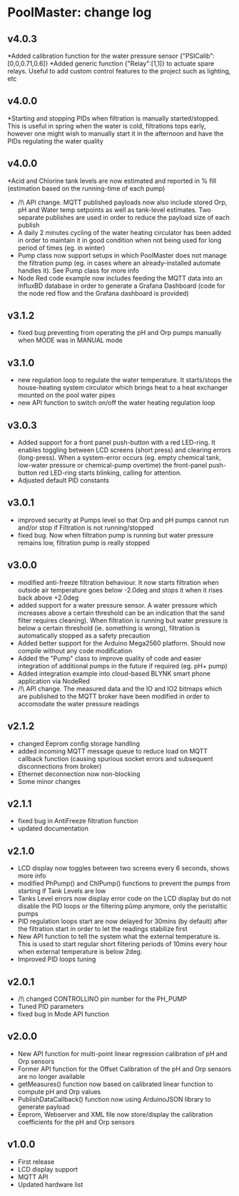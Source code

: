 PoolMaster: change log
=======================
v4.0.3
-------

*Added calibration function for the water pressure sensor {"PSICalib":[0,0,0.71,0.6]}
*Added generic function {"Relay":[1,1]} to actuate spare relays. Useful to add custom control features to the project such as lighting, etc

v4.0.0
-------

*Starting and stopping PIDs when filtration is manually started/stopped. This is useful in spring when the water is cold, filtrations tops early, however one might wish to manually start it in the afternoon and have the PIDs regulating the water quality

v4.0.0
-------

*Acid and Chlorine tank levels are now estimated and reported in % fill (estimation based on the running-time of each pump)
* /!\ API change. MQTT published payloads now also include stored Orp, pH and Water temp setpoints as well as tank-level estimates. Two separate publishes are used in order to reduce the payload size of each publish
* A daily 2 minutes cycling of the water heating circulator has been added in order to maintain it in good condition when not being used for long period of times (eg. in winter)
* Pump class now support setups in which PoolMaster does not manage the filtration pump (eg. in cases where an already-installed automate handles it). See Pump class for more info
* Node Red code example now includes feeding the MQTT data into an InfluxBD database in order to generate a Grafana Dashboard (code for the node red flow and the Grafana dashboard is provided)

v3.1.2
-------

* fixed bug preventing from operating the pH and Orp pumps manually when MODE was in MANUAL mode

v3.1.0
-------

* new regulation loop to regulate the water temperature. It starts/stops the house-heating system circulator which brings heat to a heat exchanger mounted on the pool water pipes
* new API function to switch on/off the water heating regulation loop

v3.0.3
-------

* Added support for a front panel push-button with a red LED-ring. It enables toggling between LCD screens (short press) and clearing errors (long-press). When a system-error occurs (eg. empty chemical tank, low-water pressure or chemical-pump overtime) the front-panel push-button red LED-ring starts blinking, calling for attention.
* Adjusted default PID constants

v3.0.1
-------

* improved security at Pumps level so that Orp and pH pumps cannot run and/or stop if Filtration is not running/stopped
* fixed bug. Now when filtration pump is running but water pressure remains low, filtration pump is really stopped

v3.0.0
-------

* modified anti-freeze filtration behaviour. It now starts filtration when outside air temperature goes below -2.0deg and stops it when it rises back above +2.0deg
* added support for a water pressure sensor. A water pressure which increases above a certain threshold can be an indication that the sand filter requires cleaning). When filtration is running but water pressure is below a certain threshold (ie. something is wrong), filtration is automatically stopped as a safety precaution
* Added better support for the Arduino Mega2560 platform. Should now compile without any code modification
* Added the "Pump" class to improve quality of code and easier integration of additional pumps in the future if required (eg. pH+ pump)
* Added integration example into cloud-based BLYNK smart phone application via NodeRed
* /!\ API change. The measured data and the IO and IO2 bitmaps which are published to the MQTT broker have been modified in order to accomodate the water pressure readings

v2.1.2
-------

* changed Eeprom config storage handling
* added incoming MQTT message queue to reduce load on MQTT callback function (causing spurious socket errors and subsequent disconnections from broker)
* Ethernet deconnection now non-blocking
* Some minor changes

v2.1.1
-------

* fixed bug in AntiFreeze filtration function
* updated documentation

v2.1.0
-------

* LCD display now toggles between two screens every 6 seconds, shows more info
* modified PhPump() and ChlPump() functions to prevent the pumps from starting if Tank Levels are low
* Tanks Level errors now display error code on the LCD display but do not disable the PID loops or the filtering pûmp anymore, only the peristaltic pumps
* PID regulation loops start are now delayed for 30mins (by default) after the filtration start in order to let the readings stabilize first
* New API function to tell the system what the external temperature is. This is used to start regular short filtering periods of 10mins every hour when external temperature is below 2deg.
* Improved PID loops tuning

v2.0.1
-------

* /!\ changed CONTROLLINO pin number for the PH_PUMP
* Tuned PID parameters
* fixed bug in Mode API function

v2.0.0
-------

* New API function for multi-point linear regression calibration of pH and Orp sensors
* Former API function for the Offset Calibration of the pH and Orp sensors are no longer available
* getMeasures() function now based on calibrated linear function to compute pH and Orp values
* PublishDataCallback() function now using ArduinoJSON library to generate payload
* Eeprom, Webserver and XML file now store/display the calibration coefficients for the pH and Orp sensors

v1.0.0
-------

* First release
* LCD display support
* MQTT API
* Updated hardware list